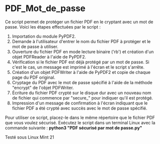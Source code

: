# PDF_Mot_de_passe

Ce script permet de protéger un fichier PDF en le cryptant avec un mot de passe. 
Voici les étapes effectuées par le script :

1. Importation du module PyPDF2.
2. Demande à l'utilisateur d'entrer le nom du fichier PDF à protéger et le mot de passe à utiliser.
3. Ouverture du fichier PDF en mode lecture binaire ('rb') et création d'un objet PDFReader à l'aide de PyPDF2.
4. Vérification si le fichier PDF est déjà protégé par un mot de passe. Si c'est le cas, un message est imprimé à l'écran et le script s'arrête.
5. Création d'un objet PDFWriter à l'aide de PyPDF2 et copie de chaque page du PDF original.
6. Cryptage du PDF avec le mot de passe spécifié à l'aide de la méthode "encrypt" de l'objet PDFWriter.
7. Écriture du fichier PDF crypté sur le disque dur avec un nouveau nom de fichier qui commence par "secure_" pour indiquer qu'il est protégé.
8. Impression d'un message de confirmation à l'écran indiquant que le fichier PDF a été crypté avec succès avec le mot de passe spécifié.

Pour utiliser ce script, placez-le dans le même répertoire que le fichier PDF que vous voulez sécurisé.
Exécutez le script dans un terminal Linux avec la commande suivante :
**python3 "PDF sécurisé par mot de passe.py"**

Testé sous Linux Mint 21
